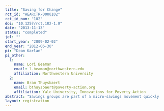 ```yaml
---
title: "Saving for Change"
rct_id: "AEARCTR-0000102"
rct_id_num: "102"
doi: "10.1257/rct.102-1.0"
date: "2013-11-13"
status: "completed"
jel: ""
start_year: "2009-02-02"
end_year: "2012-06-30"
pi: "Dean Karlan"
pi_other:
  1:
    name: Lori Beaman
    email: l-beaman@northwestern.edu
    affiliation: Northwestern University
  2:
    name: Bram Thuysbaert
    email: bthuysbaert@poverty-action.org
    affiliation: Yale University, Innovations for Poverty Action
abstract: "Savings groups are part of a micro-savings movement quickly expanding across most of the developing world. Most often organized by NGOs, members of these groups save together, generating funds they then lend out to group members, generating interest on their savings. This study is a randomized evaluation of one prominent program, Saving for Change (SfC) by Oxfam America, Freedom from Hunger, and the Strømme Foundation (OA/FFH) in Mali. We find little evidence that these groups expand business activities, investments in agriculture, or increase expenditures at endline. However, households in treatment villages report improved food security and high frequency surveys demonstrate that consumption variability across seasons is reduced in villages offered SfC. We find no evidence of improvements in health, increased enrollment of children in school, or in women’s social capital, community involvement and intra-household decision-making power."
layout: registration
---
```


